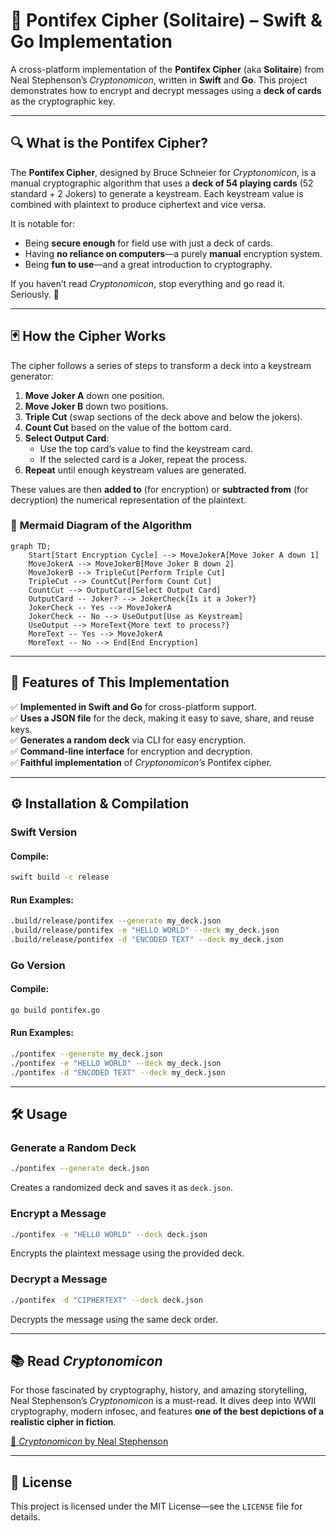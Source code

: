 # 📖 Pontifex Cipher (Solitaire) – Swift & Go Implementation

A cross-platform implementation of the **Pontifex Cipher** (aka **Solitaire**) from Neal Stephenson’s *Cryptonomicon*, written in **Swift** and **Go**. This project demonstrates how to encrypt and decrypt messages using a **deck of cards** as the cryptographic key.

---

## 🔍 **What is the Pontifex Cipher?**

The **Pontifex Cipher**, designed by Bruce Schneier for *Cryptonomicon*, is a manual cryptographic algorithm that uses a **deck of 54 playing cards** (52 standard + 2 Jokers) to generate a keystream. Each keystream value is combined with plaintext to produce ciphertext and vice versa.

It is notable for:
- Being **secure enough** for field use with just a deck of cards.
- Having **no reliance on computers**—a purely **manual** encryption system.
- Being **fun to use**—and a great introduction to cryptography.

If you haven’t read *Cryptonomicon*, stop everything and go read it. Seriously. 📖

---

## 🃏 **How the Cipher Works**

The cipher follows a series of steps to transform a deck into a keystream generator:

1. **Move Joker A** down one position.
2. **Move Joker B** down two positions.
3. **Triple Cut** (swap sections of the deck above and below the jokers).
4. **Count Cut** based on the value of the bottom card.
5. **Select Output Card**:
   - Use the top card’s value to find the keystream card.
   - If the selected card is a Joker, repeat the process.
6. **Repeat** until enough keystream values are generated.

These values are then **added to** (for encryption) or **subtracted from** (for decryption) the numerical representation of the plaintext.

### 🔢 **Mermaid Diagram of the Algorithm**
```mermaid
graph TD;
    Start[Start Encryption Cycle] --> MoveJokerA[Move Joker A down 1]
    MoveJokerA --> MoveJokerB[Move Joker B down 2]
    MoveJokerB --> TripleCut[Perform Triple Cut]
    TripleCut --> CountCut[Perform Count Cut]
    CountCut --> OutputCard[Select Output Card]
    OutputCard -- Joker? --> JokerCheck{Is it a Joker?}
    JokerCheck -- Yes --> MoveJokerA
    JokerCheck -- No --> UseOutput[Use as Keystream]
    UseOutput --> MoreText{More text to process?}
    MoreText -- Yes --> MoveJokerA
    MoreText -- No --> End[End Encryption]
```

---

## 🚀 **Features of This Implementation**
✅ **Implemented in Swift and Go** for cross-platform support.  
✅ **Uses a JSON file** for the deck, making it easy to save, share, and reuse keys.  
✅ **Generates a random deck** via CLI for easy encryption.  
✅ **Command-line interface** for encryption and decryption.  
✅ **Faithful implementation** of *Cryptonomicon’s* Pontifex cipher.  

---

## ⚙️ **Installation & Compilation**

### **Swift Version**
#### **Compile:**
```bash
swift build -c release
```
#### **Run Examples:**
```bash
.build/release/pontifex --generate my_deck.json
.build/release/pontifex -e "HELLO WORLD" --deck my_deck.json
.build/release/pontifex -d "ENCODED TEXT" --deck my_deck.json
```

### **Go Version**
#### **Compile:**
```bash
go build pontifex.go
```
#### **Run Examples:**
```bash
./pontifex --generate my_deck.json
./pontifex -e "HELLO WORLD" --deck my_deck.json
./pontifex -d "ENCODED TEXT" --deck my_deck.json
```

---

## 🛠 **Usage**

### **Generate a Random Deck**
```bash
./pontifex --generate deck.json
```
Creates a randomized deck and saves it as `deck.json`.

### **Encrypt a Message**
```bash
./pontifex -e "HELLO WORLD" --deck deck.json
```
Encrypts the plaintext message using the provided deck.

### **Decrypt a Message**
```bash
./pontifex -d "CIPHERTEXT" --deck deck.json
```
Decrypts the message using the same deck order.

---

## 📚 **Read *Cryptonomicon***

For those fascinated by cryptography, history, and amazing storytelling, Neal Stephenson’s *Cryptonomicon* is a must-read. It dives deep into WWII cryptography, modern infosec, and features **one of the best depictions of a realistic cipher in fiction**.

[📖 *Cryptonomicon* by Neal Stephenson](https://www.nealstephenson.com/cryptonomicon.html)

---

## 📄 **License**

This project is licensed under the MIT License—see the `LICENSE` file for details.

